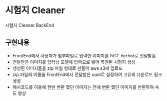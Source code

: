 # 시험지 Cleaner
시험지 Cleaner BackEnd

## 구현내용
- FrontEnd에서 사용자가 첨부파일로 입력한 이미지를 `POST Method`로 전달받음
- 전달받은 이미지를 딥러닝 모델에 입력으로 넣어 복원된 시험지 생성
- 생성된 이미지들을 zip 파일 형태로 만들어 aws s3에 업로드
- zip 파일의 이름을 FrontEnd에서 전달받은 uuid로 설정하여 고유의 다운로드 링크 생성
- 해시코드를 이용해 한번 변환 했던 이미지는 전에 변환 했던 이미지를 반환하여 속도 향상
